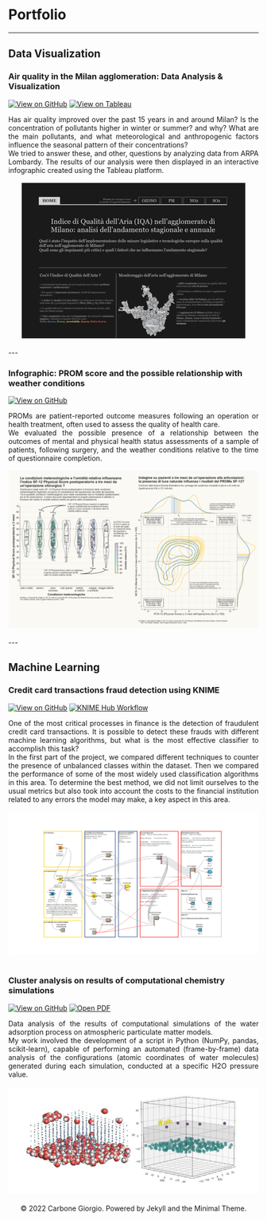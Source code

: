 # Portfolio
---
## Data Visualization

### Air quality in the Milan agglomeration: Data Analysis & Visualization

[![View on GitHub](https://img.shields.io/badge/GitHub-View_on_GitHub-blue?logo=GitHub)](https://github.com/giocoal/Air_Pollution_Data_Visualization_Tableau)
[![View on Tableau](https://img.shields.io/badge/Tableau-View_on_Tableau-orange?logo=Tableau)](https://public.tableau.com/app/profile/giorgio.carbone3907/viz/IndicediQualitdellAriaIQAnellagglomeratodiMilanoanalisidellandamentostagionaleeannualeCarboneCavallaroMarconziniScuri/Dashboard_HOME)

<div style="text-align: justify">Has air quality improved over the past 15 years in and around Milan? Is the concentration of pollutants higher in winter or summer? and why? What are the main pollutants, and what meteorological and anthropogenic factors influence the seasonal pattern of their concentrations?
<br>
We tried to answer these, and other, questions by analyzing data from ARPA Lombardy. The results of our analysis were then displayed in an interactive infographic created using the Tableau platform.
</div>
<br>
<center><img src="images/ARPAVIZ.gif"/></center>
<br>
---

### Infographic: PROM score and the possible relationship with weather conditions

[![View on GitHub](https://img.shields.io/badge/GitHub-View_on_GitHub-blue?logo=GitHub)](https://github.com/giocoal/Matplotlib_DataViz_SF12_PROMs_Score_)

<div style="text-align: justify">
PROMs are patient-reported outcome measures following an operation or health treatment, often used to assess the quality of health care.
<br>
We evaluated the possible presence of a relationship between the outcomes of mental and physical health status assessments of a sample of patients, following surgery, and the weather conditions relative to the time of questionnaire completion.
</div>
<br>
<center><img src="images/compitino_primaviz - Copy - Copya.png"/></center>
<br>
---

## Machine Learning

### Credit card transactions fraud detection using KNIME

[![View on GitHub](https://img.shields.io/badge/GitHub-View_on_GitHub-blue?logo=GitHub)](https://github.com/giocoal/Knime_Classification_Credit-Card-Fraud-Decection)
[![KNIME Hub Workflow](https://img.shields.io/badge/KNIME-Open%20on%20KNIME%20HUB-yellow?logo=Knime)](https://kni.me/w/c2_iSRBcc1v7b6pUn)

<div style="text-align: justify">
One of the most critical processes in finance is the detection of fraudulent credit card transactions. It is possible to detect these frauds with different machine learning algorithms, but what is the most effective classifier to accomplish this task?
<br>
In the first part of the project, we compared different techniques to counter the presence of unbalanced classes within the dataset. Then we compared the performance of some of the most widely used classification algorithms in this area. To determine the best method, we did not limit ourselves to the usual metrics but also took into account the costs to the financial institution related to any errors the model may make, a key aspect in this area.
</div>
<br>
<center><img src="images/MLKNIME.png"/></center>
<br>

### Cluster analysis on results of computational chemistry simulations

[![View on GitHub](https://img.shields.io/badge/GitHub-View_on_GitHub-blue?logo=GitHub)](https://github.com/giocoal/Knime_Classification_Credit-Card-Fraud-Decection)
[![Open PDF](https://img.shields.io/badge/PDF-Read%20Thesis%20Paper-red?logo=adobe-acrobat-reader)](https://github.com/giocoal/Cluster_analysis_Visualization_Computational_Chemistry/blob/223159ee1cbed45facdad444b1adbd9a03d60282/Tesi%20e%20presentazione/CarboneGiorgio_Tesi.pdf)

<div style="text-align: justify">
Data analysis of the results of computational simulations of the water adsorption process on atmospheric particulate matter models.
<br>
My work involved the development of a script in Python (NumPy, pandas, scikit-learn), capable of performing an automated (frame-by-frame) data analysis of the configurations (atomic coordinates of water molecules) generated during each simulation, conducted at a specific H2O pressure value.
</div>
<br>
<center><img src="images/ComputationalChemistry.jpg"/></center>
<br>

<center>© 2022 Carbone Giorgio. Powered by Jekyll and the Minimal Theme.</center>

